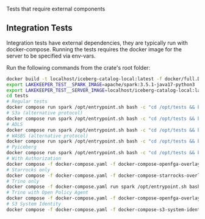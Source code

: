 Tests that require external components

## Integration Tests

Integration tests have external dependencies, they are typically run with docker-compose. Running the tests requires the
docker image for the server to be specified via env-vars.

Run the following commands from the crate's root folder:

```sh
docker build -t localhost/iceberg-catalog-local:latest -f docker/full.Dockerfile .
export LAKEKEEPER_TEST__SPARK_IMAGE=apache/spark:3.5.1-java17-python3
export LAKEKEEPER_TEST__SERVER_IMAGE=localhost/iceberg-catalog-local:latest
cd tests
# Regular tests
docker compose run spark /opt/entrypoint.sh bash -c "cd /opt/tests && bash run_all.sh"
# S3a (alternative protocol)
docker compose run spark /opt/entrypoint.sh bash -c "cd /opt/tests && bash run.sh spark_minio_s3a-1.7.1"
# ADLS 
docker compose run spark /opt/entrypoint.sh bash -c "cd /opt/tests && bash run.sh spark_adls-1.8.0"
# WASBS (alternative protocol)
docker compose run spark /opt/entrypoint.sh bash -c "cd /opt/tests && bash run.sh spark_wasbs-1.8.1"
# Pyiceberg
docker compose run spark /opt/entrypoint.sh bash -c "cd /opt/tests && bash run.sh pyiceberg"
# With Authorization
docker compose -f docker-compose.yaml -f docker-compose-openfga-overlay.yaml run spark /opt/entrypoint.sh bash -c "cd /opt/tests && bash run.sh spark_openfga-1.7.1"
# Starrocks only
docker compose -f docker-compose.yaml -f docker-compose-starrocks-overlay.yaml run spark /opt/entrypoint.sh bash -c "cd /opt/tests && bash run.sh starrocks"
# Trino only
docker compose -f docker-compose.yaml run spark /opt/entrypoint.sh bash -c "cd /opt/tests && bash run.sh trino"
# Trino with Open Policy Agent
docker compose -f docker-compose.yaml -f docker-compose-openfga-overlay.yaml -f docker-compose-trino-opa-overlay.yaml run spark /opt/entrypoint.sh bash -c "cd /opt/tests && bash run.sh trino_opa"
# S3 System Identity
docker compose -f docker-compose.yaml -f docker-compose-s3-system-identity-overlay.yaml run spark /opt/entrypoint.sh bash -c "cd /opt/tests && bash run.sh spark_aws_sts"
```
